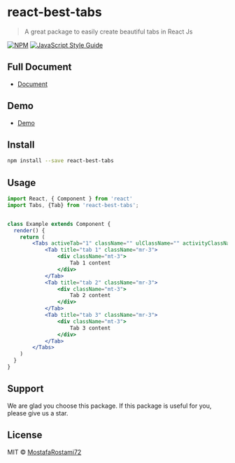 # react-best-tabs

> A great package to easily create beautiful tabs in React Js

[![NPM](https://img.shields.io/npm/v/react-best-tabs.svg)](https://www.npmjs.com/package/react-best-tabs) [![JavaScript Style Guide](https://img.shields.io/badge/code_style-standard-brightgreen.svg)](https://standardjs.com)

## Full Document
-   [Document](https://mostafarostami72.github.io/react-best-tabs/)
## Demo
-   [Demo](https://mostafarostami72.github.io/react-best-tabs/)


## Install

```bash
npm install --save react-best-tabs
```

## Usage

```jsx
import React, { Component } from 'react'
import Tabs, {Tab} from 'react-best-tabs';


class Example extends Component {
  render() {
    return (
        <Tabs activeTab="1" className="" ulClassName="" activityClassName="bg-success" onClick={(event, tab) => console.log(event, tab)}>
            <Tab title="tab 1" className="mr-3">
                <div className="mt-3">
                    Tab 1 content
                </div>
            </Tab>
            <Tab title="tab 2" className="mr-3">
                <div className="mt-3">
                    Tab 2 content
                </div>
            </Tab>
            <Tab title="tab 3" className="mr-3">
                <div className="mt-3">
                    Tab 3 content
                </div>
            </Tab>
        </Tabs>
    )
  }
}
```
## Support
We are glad you choose this package. If this package is useful for you, please give us a star.

## License

MIT © [MostafaRostami72](https://github.com/MostafaRostami72)
